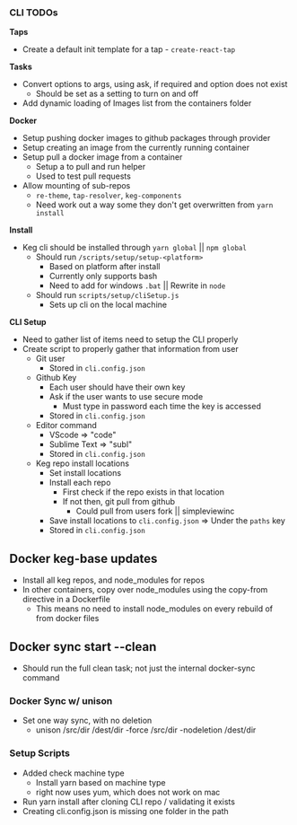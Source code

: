 ### CLI TODOs

**Taps**
  * Create a default init template for a tap - `create-react-tap`

**Tasks**
  * Convert options to args, using ask, if required and option does not exist
    * Should be set as a setting to turn on and off
  * Add dynamic loading of Images list from the containers folder

**Docker**
  * Setup pushing docker images to github packages through provider
  * Setup creating an image from the currently running container
  * Setup pull a docker image from a container
    * Setup a to pull and run helper
    * Used to test pull requests
  * Allow mounting of sub-repos
    * `re-theme`, `tap-resolver`, `keg-components`
    * Need work out a way some they don't get overwritten from `yarn install`

**Install**
* Keg cli should be installed through `yarn global` || `npm global`
  * Should run `/scripts/setup/setup-<platform>`
    * Based on platform after install
    * Currently only supports bash
    * Need to add for windows `.bat` || Rewrite in `node`
  * Should run `scripts/setup/cliSetup.js`
    * Sets up cli on the local machine

**CLI Setup**
* Need to gather list of items need to setup the CLI properly
* Create script to properly gather that information from user
  * Git user
    * Stored in `cli.config.json`
  * Github Key
    * Each user should have their own key
    * Ask if the user wants to use secure mode
      * Must type in password each time the key is accessed
    * Stored in `cli.config.json`
  * Editor command
    * VScode => "code"
    * Sublime Text => "subl"
    * Stored in `cli.config.json`
  * Keg repo install locations
    * Set install locations
    * Install each repo
      * First check if the repo exists in that location
      * If not then, git pull from github
        * Could pull from users fork || simpleviewinc
    * Save install locations to `cli.config.json` => Under the `paths` key
    * Stored in `cli.config.json`


## Docker keg-base updates
  * Install all keg repos, and node_modules for repos
  * In other containers, copy over node_modules using the copy-from directive in a Dockerfile
    * This means no need to install node_modules on every rebuild of from docker files

## Docker sync start --clean
  * Should run the full clean task; not just the internal docker-sync command

### Docker Sync w/ unison
* Set one way sync, with no deletion
  * unison /src/dir /dest/dir -force /src/dir -nodeletion /dest/dir



### Setup Scripts
  * Added check machine type
    * Install yarn based on machine type
    * right now uses yum, which does not work on mac
  * Run yarn install after cloning CLI repo / validating it exists
  * Creating cli.config.json is missing one folder in the path
  
